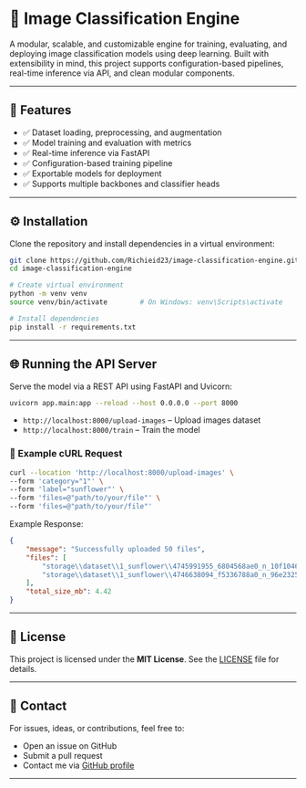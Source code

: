 # 🧠 Image Classification Engine

A modular, scalable, and customizable engine for training, evaluating, and deploying image classification models using deep learning. Built with extensibility in mind, this project supports configuration-based pipelines, real-time inference via API, and clean modular components.

---

## 🚀 Features

- ✅ Dataset loading, preprocessing, and augmentation
- ✅ Model training and evaluation with metrics
- ✅ Real-time inference via FastAPI
- ✅ Configuration-based training pipeline
- ✅ Exportable models for deployment
- ✅ Supports multiple backbones and classifier heads

---
## ⚙️ Installation

Clone the repository and install dependencies in a virtual environment:

```bash
git clone https://github.com/Richieid23/image-classification-engine.git
cd image-classification-engine

# Create virtual environment
python -m venv venv
source venv/bin/activate        # On Windows: venv\Scripts\activate

# Install dependencies
pip install -r requirements.txt
```
---

## 🌐 Running the API Server

Serve the model via a REST API using FastAPI and Uvicorn:

```bash
uvicorn app.main:app --reload --host 0.0.0.0 --port 8000
```

- `http://localhost:8000/upload-images` – Upload images dataset
- `http://localhost:8000/train` – Train the model

### 🧪 Example cURL Request

```bash
curl --location 'http://localhost:8000/upload-images' \
--form 'category="1"' \
--form 'label="sunflower"' \
--form 'files=@"path/to/your/file"' \
--form 'files=@"path/to/your/file"'
```

Example Response:
```json
{
    "message": "Successfully uploaded 50 files",
    "files": [
        "storage\\dataset\\1_sunflower\\4745991955_6804568ae0_n_10f10461d5324ac69e3570b5d85a7eb1.jpg",
        "storage\\dataset\\1_sunflower\\4746638094_f5336788a0_n_96e2325ff85441e7b0e3d9be81150604.jpg"
    ],
    "total_size_mb": 4.42
}
```

---

## 📄 License

This project is licensed under the **MIT License**. See the [LICENSE](LICENSE) file for details.

---

## 🙋 Contact

For issues, ideas, or contributions, feel free to:

- Open an issue on GitHub
- Submit a pull request
- Contact me via [GitHub profile](https://github.com/Richieid23)

---